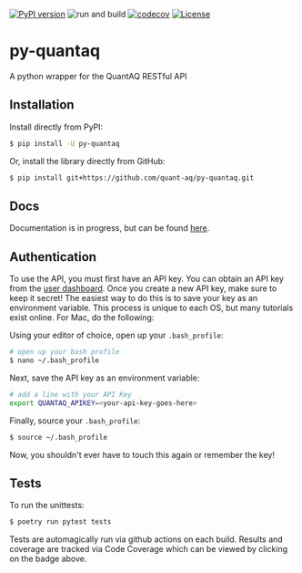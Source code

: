 [![PyPI version](https://badge.fury.io/py/py-quantaq.svg)](https://badge.fury.io/py/py-quantaq)
![run and build](https://github.com/quant-aq/py-quantaq/workflows/run%20and%20build/badge.svg)
[![codecov](https://codecov.io/gh/quant-aq/py-quantaq/branch/master/graph/badge.svg)](https://codecov.io/gh/quant-aq/py-quantaq)
[![License](https://img.shields.io/badge/License-Apache%202.0-blue.svg)](https://opensource.org/licenses/Apache-2.0)

# py-quantaq
A python wrapper for the QuantAQ RESTful API

## Installation

Install directly from PyPI:

```sh
$ pip install -U py-quantaq
```

Or, install the library directly from GitHub:

```bash
$ pip install git+https://github.com/quant-aq/py-quantaq.git
```

## Docs

Documentation is in progress, but can be found [here](https://quant-aq.github.io/py-quantaq).

## Authentication

To use the API, you must first have an API key. You can obtain an API key from the [user dashboard][1]. Once you create a new API key, make sure to keep it secret! The easiest way to do this is to save your key as an environment variable. This process is unique to each OS, but many tutorials exist online. For Mac, do the following:

Using your editor of choice, open up your `.bash_profile`:
```bash
# open up your bash profile
$ nano ~/.bash_profile
```

Next, save the API key as an environment variable:
```bash
# add a line with your API Key
export QUANTAQ_APIKEY=<your-api-key-goes-here>
```

Finally, source your `.bash_profile`:

```sh
$ source ~/.bash_profile
```

Now, you shouldn't ever have to touch this again or remember the key!

## Tests

To run the unittests:

```sh
$ poetry run pytest tests
```

Tests are automagically run via github actions on each build. Results and coverage are tracked via Code Coverage which can be viewed by clicking on the badge above.


[1]: https://www.quant-aq.com/api-keys
